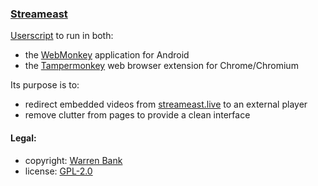 ### [Streameast](https://github.com/warren-bank/crx-Streameast/tree/webmonkey-userscript/es5)

[Userscript](https://github.com/warren-bank/crx-Streameast/raw/webmonkey-userscript/es5/webmonkey-userscript/Streameast.user.js) to run in both:
* the [WebMonkey](https://github.com/warren-bank/Android-WebMonkey) application for Android
* the [Tampermonkey](https://chrome.google.com/webstore/detail/tampermonkey/dhdgffkkebhmkfjojejmpbldmpobfkfo) web browser extension for Chrome/Chromium

Its purpose is to:
* redirect embedded videos from [streameast.live](https://streameast.live/) to an external player
* remove clutter from pages to provide a clean interface

#### Legal:

* copyright: [Warren Bank](https://github.com/warren-bank)
* license: [GPL-2.0](https://www.gnu.org/licenses/old-licenses/gpl-2.0.txt)
